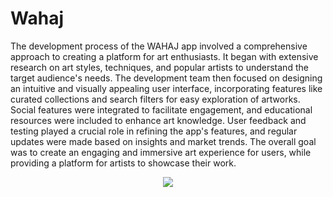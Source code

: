 # Wahaj
The development process of the WAHAJ app involved a comprehensive approach to creating a platform for art enthusiasts. It began with extensive research on art styles, techniques, and popular artists to understand the target audience's needs. The development team then focused on designing an intuitive and visually appealing user interface, incorporating features like curated collections and search filters for easy exploration of artworks. Social features were integrated to facilitate engagement, and educational resources were included to enhance art knowledge.  User feedback and testing played a crucial role in refining the app's features, and regular updates were made based on insights and market trends. The overall goal was to create an engaging and immersive art experience for users, while providing a platform for artists to showcase their work.


<div align="center">
     <img src="![image](https://github.com/maram-a22/Wahaj/assets/108218379/524c5d8d-74b5-41bf-a658-99136c13663a)">
   </div>
